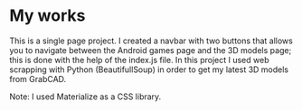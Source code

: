 # My works

This is a single page project. I created a navbar with two buttons that allows you to navigate between the Android games page and the 3D models page; this is done with the help of the index.js file.
In this project I used web scrapping with Python (BeautifullSoup) in order to get my latest 3D models from GrabCAD.

Note: I used Materialize as a CSS library.